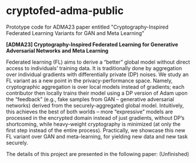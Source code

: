  # cryptofed-adma-public
Prototype code for ADMA23 paper entitled "Cryptography-Inspired Federated Learning Variants for GAN and Meta Learning"

**[ADMA23] Cryptography-Inspired Federated Learning for Generative Adversarial Networks and Meta Learning**

Federated learning (FL) aims to derive a “better” global model without direct access to individuals’ training data. It is traditionally done by aggregation over individual gradients with differentially private (DP) noises. We study an FL variant as a new point in the privacy-performance space. Namely, cryptographic aggregation is over local models instead of gradients; each contributor then locally trains their model using a DP version of Adam upon the “feedback” (e.g., fake samples from GAN – generative adversarial networks) derived from the securely-aggregated global model. Intuitively, this achieves the best of both worlds – more “expressive” models are processed in the encrypted domain instead of just gradients, without DP’s shortcoming, while heavy-weight cryptography is minimized (at only the first step instead of the entire process). Practically, we showcase this new FL variant over GAN and meta-learning, for yielding new data and new task securely.

The details of this project are presented in the following paper:
(Unfinished)

